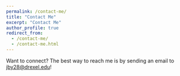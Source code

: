 ```yaml
---
permalink: /contact-me/
title: "Contact Me"
excerpt: "Contact Me"
author_profile: true
redirect_from: 
  - /contact-me/
  - /contact-me.html
---
```

Want to connect? The best way to reach me is by sending an email to jby28@drexel.edu!
